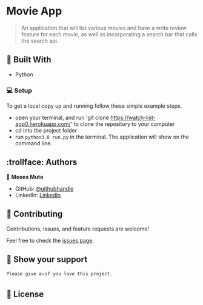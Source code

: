 # Movie App

> An application that will list various movies and have a write review feature for each movie, as well as incorporating a search bar that calls the search api.

## :hammer: Built With

- Python

### :computer: Setup
To get a local copy up and running follow these simple example steps.

- open your terminal, and run 'git clone https://watch-list-app0.herokuapp.com/' to clone the repository to your computer  
- cd into the project folder
- run `python3.8 run.py` in the terminal. The application will show on the command line.


## :trollface: Authors

👤 **Moses Muta**

- GitHub: [@githubhandle](https://github.com/blancc-page)
- LinkedIn: [LinkedIn](<linkedIn link>)


## 🤝 Contributing

Contributions, issues, and feature requests are welcome!

Feel free to check the [issues page](../../issues/).

## :muscle: Show your support

    Please give a⭐️if you love this project.

## 📝 License